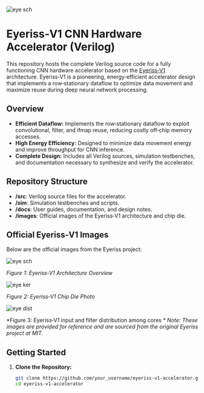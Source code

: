 ![eye sch](https://github.com/user-attachments/assets/1208e246-d12f-4a1e-91f0-c6fa8be014fe)
# Eyeriss‑V1 CNN Hardware Accelerator (Verilog)

This repository hosts the complete Verilog source code for a fully functioning CNN hardware accelerator based on the [Eyeriss‑V1](https://eyeriss.mit.edu/) architecture. Eyeriss‑V1 is a pioneering, energy‑efficient accelerator design that implements a row‑stationary dataflow to optimize data movement and maximize reuse during deep neural network processing.

## Overview

- **Efficient Dataflow:** Implements the row‑stationary dataflow to exploit convolutional, filter, and ifmap reuse, reducing costly off‑chip memory accesses.
- **High Energy Efficiency:** Designed to minimize data movement energy and improve throughput for CNN inference.
- **Complete Design:** Includes all Verilog sources, simulation testbenches, and documentation necessary to synthesize and verify the accelerator.

## Repository Structure

- **/src**: Verilog source files for the accelerator.
- **/sim**: Simulation testbenches and scripts.
- **/docs**: User guides, documentation, and design notes.
- **/images**: Official images of the Eyeriss‑V1 architecture and chip die.

## Official Eyeriss‑V1 Images

Below are the official images from the Eyeriss project:

![eye sch](https://github.com/user-attachments/assets/f94fec49-32cc-4c6f-b5d2-9161046dfbfd)

*Figure 1: Eyeriss‑V1 Architecture Overview*

![eye ker](https://github.com/user-attachments/assets/fb4c5d84-aae7-4b22-b1ee-e507d4834212)

*Figure 2: Eyeriss‑V1 Chip Die Photo*

![eye dist](https://github.com/user-attachments/assets/bf042deb-7c5e-4a25-9af0-213d18004e87)

*Figure 3: Eyeriss‑V1 input and filter distribution among cores *
*Note: These images are provided for reference and are sourced from the original Eyeriss project at MIT.*

## Getting Started

1. **Clone the Repository:**
   ```bash
   git clone https://github.com/your_username/eyeriss-v1-accelerator.git
   cd eyeriss-v1-accelerator
